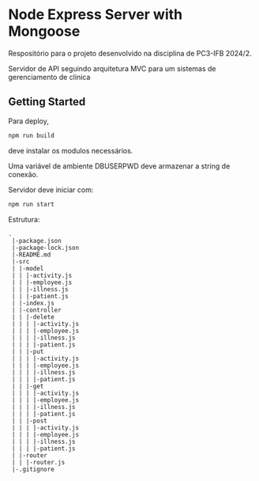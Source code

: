 # Node Express Server with Mongoose

Respositório para o projeto desenvolvido na disciplina de PC3-IFB 2024/2.

Servidor de API seguindo arquitetura MVC para um sistemas de gerenciamento de clinica

## Getting Started

Para deploy,
```sh
npm run build
```
deve instalar os modulos necessários.

Uma variável de ambiente DBUSERPWD deve armazenar a string de conexão.

Servidor deve iniciar com:
```sh
npm run start
```

Estrutura:
```
.
 |-package.json
 |-package-lock.json
 |-README.md
 |-src
 | |-model
 | | |-activity.js
 | | |-employee.js
 | | |-illness.js
 | | |-patient.js
 | |-index.js
 | |-controller
 | | |-delete
 | | | |-activity.js
 | | | |-employee.js
 | | | |-illness.js
 | | | |-patient.js
 | | |-put
 | | | |-activity.js
 | | | |-employee.js
 | | | |-illness.js
 | | | |-patient.js
 | | |-get
 | | | |-activity.js
 | | | |-employee.js
 | | | |-illness.js
 | | | |-patient.js
 | | |-post
 | | | |-activity.js
 | | | |-employee.js
 | | | |-illness.js
 | | | |-patient.js
 | |-router
 | | |-router.js
 |-.gitignore
```